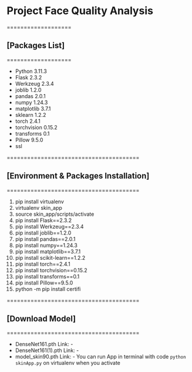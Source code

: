 # Project Face Quality Analysis

===================
## [Packages List]
===================
- Python     3.11.3
- Flask      2.3.2
- Werkzeug   2.3.4
- joblib     1.2.0
- pandas     2.0.1
- numpy      1.24.3
- matplotlib 3.7.1
- sklearn    1.2.2
- torch      2.4.1
- torchvision 0.15.2
- transforms 0.1
- Pillow     9.5.0
- ssl

=======================================
## [Environment & Packages Installation]
=======================================

1. pip install virtualenv
2. virtualenv skin_app
3. source skin_app/scripts/activate
4. pip install Flask==2.3.2
5. pip install Werkzeug==2.3.4
6. pip install joblib==1.2.0
7. pip install pandas==2.0.1
8. pip install numpy==1.24.3
9. pip install matplotlib==3.7.1
10. pip install scikit-learn==1.2.2
11. pip install torch==2.4.1
12. pip install torchvision==0.15.2
13. pip install transforms==0.1
14. pip install Pillow==9.5.0
15. python -m pip install certifi

=======================================
## [Download Model]
=======================================
* DenseNet161.pth
Link: -
* DenseNet161(1).pth
Link: -
* model_skin90.pth
Link: -
You can run App in terminal with code ```python skinApp.py``` on virtualenv when you activate
